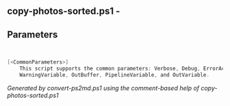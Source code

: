 ## copy-photos-sorted.ps1 - 

## Parameters
```powershell


[<CommonParameters>]
    This script supports the common parameters: Verbose, Debug, ErrorAction, ErrorVariable, WarningAction, 
    WarningVariable, OutBuffer, PipelineVariable, and OutVariable.
```

*Generated by convert-ps2md.ps1 using the comment-based help of copy-photos-sorted.ps1*
